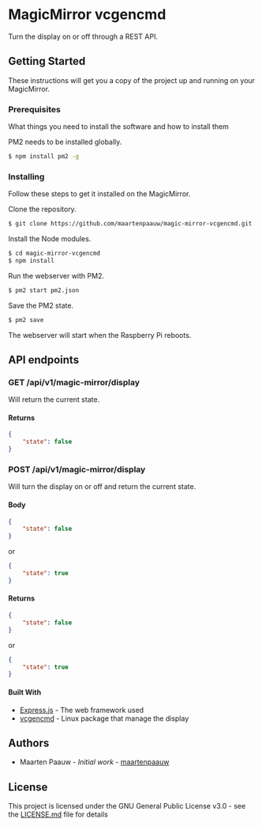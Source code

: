 # MagicMirror vcgencmd

Turn the display on or off through a REST API.

## Getting Started

These instructions will get you a copy of the project up and running on your MagicMirror.

### Prerequisites

What things you need to install the software and how to install them

PM2 needs to be installed globally.

```bash
$ npm install pm2 -g
```

### Installing

Follow these steps to get it installed on the MagicMirror.

Clone the repository.

```bash
$ git clone https://github.com/maartenpaauw/magic-mirror-vcgencmd.git
```

Install the Node modules.

```bash
$ cd magic-mirror-vcgencmd
$ npm install
```

Run the webserver with PM2.

```bash
$ pm2 start pm2.json
```

Save the PM2 state.

```bash
$ pm2 save
```

The webserver will start when the Raspberry Pi reboots.

## API endpoints

### GET /api/v1/magic-mirror/display

Will return the current state.

#### Returns

```json
{
    "state": false
}
```

### POST /api/v1/magic-mirror/display

Will turn the display on or off and return the current state.

#### Body

```json
{
    "state": false
}
```

or

```json
{
    "state": true
}
```

#### Returns

```json
{
    "state": false
}
```

or

```json
{
    "state": true
}
```

#### Built With

* [Express.js](https://expressjs.com/) - The web framework used
* [vcgencmd](https://www.elinux.org/RPI_vcgencmd_usage) - Linux package that manage the display

## Authors

* Maarten Paauw - *Initial work* - [maartenpaauw](https://github.com/maartenpaauw)

## License

This project is licensed under the GNU General Public License v3.0 - see the [LICENSE.md](https://github.com/maartenpaauw/magic-mirror-vcgencmd/blob/master/LICENSE.md) file for details
